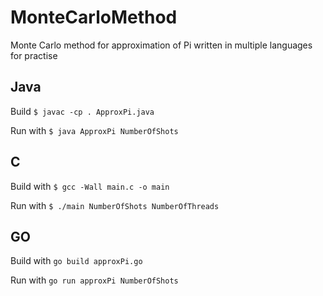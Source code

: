 # MonteCarloMethod
Monte Carlo method for approximation of Pi written in multiple languages for practise

## Java

Build `$ javac -cp . ApproxPi.java`

Run with  `$ java ApproxPi NumberOfShots`

## C

Build with `$ gcc -Wall main.c -o main`

Run with `$ ./main NumberOfShots NumberOfThreads`

## GO

Build with `go build approxPi.go`

Run with `go run approxPi NumberOfShots`
